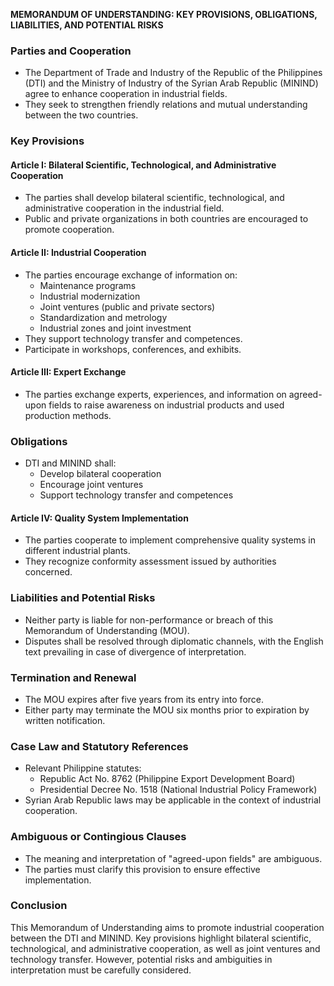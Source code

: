 **MEMORANDUM OF UNDERSTANDING: KEY PROVISIONS, OBLIGATIONS, LIABILITIES, AND POTENTIAL RISKS**

### **Parties and Cooperation**

* The Department of Trade and Industry of the Republic of the Philippines (DTI) and the Ministry of Industry of the Syrian Arab Republic (MININD) agree to enhance cooperation in industrial fields.
* They seek to strengthen friendly relations and mutual understanding between the two countries.

### **Key Provisions**

#### Article I: Bilateral Scientific, Technological, and Administrative Cooperation

* The parties shall develop bilateral scientific, technological, and administrative cooperation in the industrial field.
* Public and private organizations in both countries are encouraged to promote cooperation.

#### Article II: Industrial Cooperation

* The parties encourage exchange of information on:
	+ Maintenance programs
	+ Industrial modernization
	+ Joint ventures (public and private sectors)
	+ Standardization and metrology
	+ Industrial zones and joint investment
* They support technology transfer and competences.
* Participate in workshops, conferences, and exhibits.

#### Article III: Expert Exchange

* The parties exchange experts, experiences, and information on agreed-upon fields to raise awareness on industrial products and used production methods.

### **Obligations**

* DTI and MININD shall:
	+ Develop bilateral cooperation
	+ Encourage joint ventures
	+ Support technology transfer and competences

#### Article IV: Quality System Implementation

* The parties cooperate to implement comprehensive quality systems in different industrial plants.
* They recognize conformity assessment issued by authorities concerned.

### **Liabilities and Potential Risks**

* Neither party is liable for non-performance or breach of this Memorandum of Understanding (MOU).
* Disputes shall be resolved through diplomatic channels, with the English text prevailing in case of divergence of interpretation.

### **Termination and Renewal**

* The MOU expires after five years from its entry into force.
* Either party may terminate the MOU six months prior to expiration by written notification.

### **Case Law and Statutory References**

* Relevant Philippine statutes:
	+ Republic Act No. 8762 (Philippine Export Development Board)
	+ Presidential Decree No. 1518 (National Industrial Policy Framework)
* Syrian Arab Republic laws may be applicable in the context of industrial cooperation.

### **Ambiguous or Contingious Clauses**

* The meaning and interpretation of "agreed-upon fields" are ambiguous.
* The parties must clarify this provision to ensure effective implementation.

### **Conclusion**

This Memorandum of Understanding aims to promote industrial cooperation between the DTI and MININD. Key provisions highlight bilateral scientific, technological, and administrative cooperation, as well as joint ventures and technology transfer. However, potential risks and ambiguities in interpretation must be carefully considered.